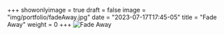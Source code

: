 +++
showonlyimage = true
draft = false
image = "img/portfolio/fadeAway.jpg"
date = "2023-07-17T17:45-05"
title = "Fade Away"
weight = 0
+++
![Fade Away](https://www.myriampitte.art/img/portfolio/fadeAway.jpg?raw=true)

